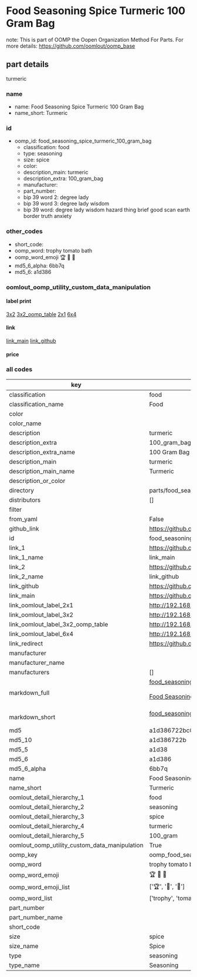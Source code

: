 # Food Seasoning Spice Turmeric 100 Gram Bag  

note: This is part of OOMP the Oopen Organization Method For Parts. For more details: https://github.com/oomlout/oomp_base

##  part details
  



turmeric



### name
* name: Food Seasoning Spice Turmeric 100 Gram Bag
* name_short: Turmeric
### id
* oomp_id: food_seasoning_spice_turmeric_100_gram_bag
  * classification: food
  * type: seasoning
  * size: spice
  * color: 
  * description_main: turmeric
  * description_extra: 100_gram_bag
  * manufacturer: 
  * part_number: 
  * bip 39 word 2: degree lady
  * bip 39 word 3: degree lady wisdom
  * bip 39 word: degree lady wisdom hazard thing brief good scan earth border truth anxiety

### other_codes
* short_code: 
* oomp_word: trophy tomato bath
* oomp_word_emoji :trophy: :tomato: :bath:
* md5_6_alpha: 6bb7q
* md5_6: a1d386






### oomlout_oomp_utility_custom_data_manipulation
#### label print
[3x2](http://192.168.1.245:1112/?label=oomp%206bb7q)
[3x2_oomp_table](http://192.168.1.108:1112/?label=oomp%206bb7q)
[2x1](http://192.168.1.242:1112/?label=oomp%206bb7q)
[6x4](http://192.168.1.55:1112/?label=oomp%206bb7q)    

#### link

[link_main](https://github.com/oomlout/oomlout_oomp_version_1_messy/tree/main/parts/food_seasoning_spice_turmeric_100_gram_bag) [link_github](https://github.com/oomlout/oomlout_oomp_version_1_messy/tree/main/parts/food_seasoning_spice_turmeric_100_gram_bag)                             

#### price







### all codes 
| key | value |  
| --- | --- |  
| classification | food |  
| classification_name | Food |  
| color |  |  
| color_name |  |  
| description | turmeric |  
| description_extra | 100_gram_bag |  
| description_extra_name | 100 Gram Bag |  
| description_main | turmeric |  
| description_main_name | Turmeric |  
| description_or_color |   |  
| directory | parts/food_seasoning_spice_turmeric_100_gram_bag |  
| distributors | [] |  
| filter |  |  
| from_yaml | False |  
| github_link | https://github.com/oomlout/oomlout_oomp_part_src/tree/main/parts/food_seasoning_spice_turmeric_100_gram_bag |  
| id | food_seasoning_spice_turmeric_100_gram_bag |  
| link_1 | https://github.com/oomlout/oomlout_oomp_version_1_messy/tree/main/parts/food_seasoning_spice_turmeric_100_gram_bag |  
| link_1_name | link_main |  
| link_2 | https://github.com/oomlout/oomlout_oomp_version_1_messy/tree/main/parts/food_seasoning_spice_turmeric_100_gram_bag |  
| link_2_name | link_github |  
| link_github | https://github.com/oomlout/oomlout_oomp_version_1_messy/tree/main/parts/food_seasoning_spice_turmeric_100_gram_bag |  
| link_main | https://github.com/oomlout/oomlout_oomp_version_1_messy/tree/main/parts/food_seasoning_spice_turmeric_100_gram_bag |  
| link_oomlout_label_2x1 | http://192.168.1.242:1112/?label=oomp%206bb7q |  
| link_oomlout_label_3x2 | http://192.168.1.245:1112/?label=oomp%206bb7q |  
| link_oomlout_label_3x2_oomp_table | http://192.168.1.108:1112/?label=oomp%206bb7q |  
| link_oomlout_label_6x4 | http://192.168.1.55:1112/?label=oomp%206bb7q |  
| link_redirect | https://github.com/oomlout/oomlout_oomp_version_1_messy/tree/main/parts/food_seasoning_spice_turmeric_100_gram_bag |  
| manufacturer |  |  
| manufacturer_name |  |  
| manufacturers | [] |  
| markdown_full | [food_seasoning_spice_turmeric_100_gram_bag](none)<br>[](none)<br>[Food Seasoning Spice Turmeric 100 Gram Bag](none)<br><br> |  
| markdown_short | [food_seasoning_spice_turmeric_100_gram_bag](none)<br><br> |  
| md5 | a1d386722bc02c8c6ff0569ff89f21ce |  
| md5_10 | a1d386722b |  
| md5_5 | a1d38 |  
| md5_6 | a1d386 |  
| md5_6_alpha | 6bb7q |  
| name | Food Seasoning Spice Turmeric 100 Gram Bag |  
| name_short | Turmeric |  
| oomlout_detail_hierarchy_1 | food |  
| oomlout_detail_hierarchy_2 | seasoning |  
| oomlout_detail_hierarchy_3 | spice |  
| oomlout_detail_hierarchy_4 | turmeric |  
| oomlout_detail_hierarchy_5 | 100_gram |  
| oomlout_oomp_utility_custom_data_manipulation | True |  
| oomp_key | oomp_food_seasoning_spice_turmeric_100_gram_bag |  
| oomp_word | trophy tomato bath |  
| oomp_word_emoji | :trophy: :tomato: :bath: |  
| oomp_word_emoji_list | [':trophy:', ':tomato:', ':bath:'] |  
| oomp_word_list | ['trophy', 'tomato', 'bath'] |  
| part_number |  |  
| part_number_name |  |  
| short_code |  |  
| size | spice |  
| size_name | Spice |  
| type | seasoning |  
| type_name | Seasoning |  
